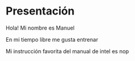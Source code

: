 # Presentación
Hola! Mi nombre es Manuel

En mi tiempo libre me gusta entrenar

Mi instrucción favorita del manual de intel es nop